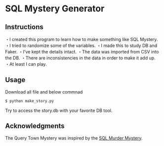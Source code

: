 # SQL Mystery Generator

##  Instructions
・I created this program to learn how to make something like SQL Mystery.
・I tried to randomize some of the variables.
・I made this to study DB and Faker.
・I've kept the details intact.
・The data was imported from CSV into the DB.
・There are inconsistencies in the data in order to make it add up.
・At least I can play.

## Usage

Download all file and below commnad

```bash
$ python make_story.py
```

Try to access the story.db with your favorite DB tool.

## Acknowledgments

The Query Town Mystery was inspired by the [SQL Murder Mystery](http://mystery.knightlab.com/).
